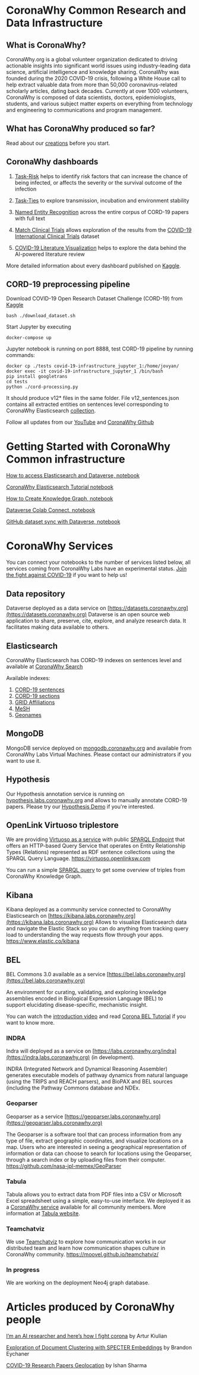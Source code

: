 # CoronaWhy Common Research and Data Infrastructure
## What is CoronaWhy?
CoronaWhy.org is a global volunteer organization dedicated to driving actionable insights into significant world issues using industry-leading data science, artificial intelligence and knowledge sharing. 
CoronaWhy was founded during the 2020 COVID-19 crisis, following a White House call to help extract valuable data from more than 50,000 coronavirus-related scholarly articles, dating back decades.
Currently at over 1000 volunteers, CoronaWhy is composed of data scientists, doctors, epidemiologists, students, and various subject matter experts on everything from technology and engineering to communications and program management.

## What has CoronaWhy produced so far?

Read about our [creations](https://github.com/CoronaWhy/covid-19-infrastructure/blob/master/Creations.md) before you start.

## CoronaWhy dashboards

1. [Task-Risk](https://app.powerbi.com/view?r=eyJrIjoiY2E5YjFkZjItN2Q2ZS00MGI5LWFiMWQtZmY0OWRiZTlkNDVmIiwidCI6ImRjMWYwNGY1LWMxZTUtNDQyOS1hODEyLTU3OTNiZTQ1YmY5ZCIsImMiOjEwfQ%3D%3D) helps to identify risk factors that can increase the chance of being infected, or affects the severity or the survival outcome of the infection

2. [Task-Ties](https://app.powerbi.com/view?r=eyJrIjoiOWYwM2Y0OTgtZGE0YS00YjM3LTkwZmYtZTM1NWE5NjJmY2JjIiwidCI6ImRjMWYwNGY1LWMxZTUtNDQyOS1hODEyLTU3OTNiZTQ1YmY5ZCIsImMiOjEwfQ%3D%3D) to explore transmission, incubation and environment stability

3. [Named Entity Recognition](https://app.powerbi.com/view?r=eyJrIjoiMGExNTY3ZjEtMTA3MC00NDYyLTg3YjAtMzZjYTZlMmQ3Mzk3IiwidCI6ImRjMWYwNGY1LWMxZTUtNDQyOS1hODEyLTU3OTNiZTQ1YmY5ZCIsImMiOjEwfQ%3D%3D) across the entire corpus of CORD-19 papers with full text

4. [Match Clinical Trials](https://app.powerbi.com/view?r=eyJrIjoiOGEwYzUwMzctYzJhNS00MjcwLTgzYTktYjQ2ODZmOGM2ZjRkIiwidCI6ImRjMWYwNGY1LWMxZTUtNDQyOS1hODEyLTU3OTNiZTQ1YmY5ZCIsImMiOjEwfQ%3D%3D) allows exploration of the results from the [COVID-19 International Clinical Trials](https://www.kaggle.com/panahi/covid-19-international-clinical-trials) dataset

5. [COVID-19 Literature Visualization](https://app.powerbi.com/view?r=eyJrIjoiODg5ODk5ZGEtYTViMy00ODAzLThiNzMtNWY2MjM5ZWUyNzU3IiwidCI6ImRjMWYwNGY1LWMxZTUtNDQyOS1hODEyLTU3OTNiZTQ1YmY5ZCIsImMiOjEwfQ%3D%3D) helps to explore the data behind the AI-powered literature review

More detailed information about every dashboard published on [Kaggle](https://www.kaggle.com/mikehoney/hyperion/notebook).

## CORD-19 preprocessing pipeline 
Download COVID-19 Open Research Dataset Challenge (CORD-19) from [Kaggle](https://www.kaggle.com/allen-institute-for-ai/CORD-19-research-challenge)
```
bash ./download_dataset.sh
```
Start Jupyter by executing
```
docker-compose up
```
Jupyter notebook is running on port 8888, test CORD-19 pipeline by running commands:
```
docker cp ./tests covid-19-infrastructure_jupyter_1:/home/jovyan/
docker exec -it covid-19-infrastructure_jupyter_1 /bin/bash
pip install googletrans
cd tests
python ./cord-processing.py
```
It should produce v12* files in the same folder. File v12_sentences.json contains all extracted entities on sentences level corresponding to CoronaWhy Elasticsearch [collection](http://search.coronawhy.org/v9sentences/_doc/fDLftXEBMjpYvjrLmggF).

Follow all updates from our [YouTube](https://www.youtube.com/channel/UCEeuBPsfGE3fceAN3yL5Gig) and [CoronaWhy Github](https://github.com/CoronaWhy/)

# Getting Started with CoronaWhy Common infrastructure
[How to access Elasticsearch and Dataverse, notebook](https://colab.research.google.com/drive/1AO-kBf1MTfqWAUenJJ45vjKsHWBv3men)

[CoronaWhy Elasticsearch Tutorial notebook](https://colab.research.google.com/drive/1dvuzvp2aQsiBiSzv-brh2iA5qbsswRVl#scrollTo=bQ0zEGMsWCJI)

[How to Create Knowledge Graph, notebook](https://colab.research.google.com/drive/1pYVWxG5hXZfkolWe9Q_CZg2hRIfg2Q9u)

[Dataverse Colab Connect, notebook](https://colab.research.google.com/drive/12PmYi8mWILsk4Rci5OqUtavVqk_jQiZH)

[GitHub dataset sync with Dataverse, notebook](https://github.com/mpons/coronawhy-github-dasaset-finder/blob/master/github-links.ipynb)

# CoronaWhy Services
You can connect your notebooks to the number of services listed below, all services coming from CoronaWhy Labs have an experimental status. [Join the fight against COVID-19](https://coronawhy.org) if you want to help us! 

## Data repository

Dataverse deployed as a data service on [https://datasets.coronawhy.org](https://datasets.coronawhy.org)
Dataverse is an open source web application to share, preserve, cite, explore, and analyze research data. It facilitates making data available to others. 

## Elasticsearch

CoronaWhy Elasticsearch has CORD-19 indexes on sentences level and available at [CoronaWhy Search](http://search.coronawhy.org/v9sentences/_search?pretty=true&q=*)

Available indexes:
1. [CORD-19 sentences](http://search.coronawhy.org/v9sentences/_search?pretty=true&q=*) 
2. [CORD-19 sections](http://search.coronawhy.org/cordv7sections/_search?pretty=true&q=*)
3. [GRID Affiliations](http://search.coronawhy.org/grid/_search?pretty=true&q=*) 
4. [MeSH](http://search.coronawhy.org/mesh/_search?pretty=true&q=*)
5. [Geonames](search.coronawhy.org/geonames/_search?pretty=true&q=*)

## MongoDB

MongoDB service deployed on [mongodb.coronawhy.org](mongodb.coronawhy.org) and available from CoronaWhy Labs Virtual Machines. Please contact our administrators if you want to use it.

## Hypothesis

Our Hypothesis annotation service is running on [hypothesis.labs.coronawhy.org](https://hypothesis.labs.coronawhy.org) and allows to manually annotate CORD-19 papers. Please try our [Hypothesis Demo](http://labs.coronawhy.org/hypothesis.html) if you're interested.

## OpenLink Virtuoso triplestore

We are providing [Virtuoso as a service](https://sparql.labs.coronawhy.org) with public [SPARQL Endpoint](https://sparql.labs.coronawhy.org/sparql) that offers an HTTP-based Query Service that operates on Entity Relationship Types (Relations) represented as RDF sentence collections using the SPARQL Query Language. https://virtuoso.openlinksw.com

You can run a simple [SPARQL query](https://sparql.labs.coronawhy.org/sparql?default-graph-uri=&query=select+*+from+%3Chttps%3A%2F%2Fwww.coronawhy.org%3E+where+%7B%3Fs+%3Fp+%3Fo%7D&should-sponge=&format=text%2Fhtml&timeout=0&debug=on) to get some overview of triples from CoronaWhy Knowledge Graph.

## Kibana

Kibana deployed as a community service connected to CoronaWhy Elasticsearch on [https://kibana.labs.coronawhy.org](https://kibana.labs.coronawhy.org)
Allows to visualize Elasticsearch data and navigate the Elastic Stack so you can do anything from tracking query load to understanding the way requests flow through your apps.
https://www.elastic.co/kibana

## BEL

BEL Commons 3.0 available as a service [https://bel.labs.coronawhy.org](https://bel.labs.coronawhy.org)

An environment for curating, validating, and exploring knowledge assemblies encoded in Biological Expression Language (BEL) to support elucidating disease-specific, mechanistic insight.

You can watch the [introduction video](https://www.youtube.com/watch?v=rHhuVBpoKdI&feature=youtu.be) and read [Corona BEL Tutorial](https://docs.google.com/document/d/180gdZMs6AmNi200CTCsMoxGFNPoiE8xxqzG6SCvIQ18/edit#heading=h.kovvpz3y508q) if you want to know more.

### INDRA

Indra will deployed as a service on [https://labs.coronawhy.org/indra](https://indra.labs.coronawhy.org) (in development).

INDRA (Integrated Network and Dynamical Reasoning Assembler) generates executable models of pathway dynamics from natural language (using the TRIPS and REACH parsers), and BioPAX and BEL sources (including the Pathway Commons database and NDEx.

### Geoparser

Geoparser as a service [https://geoparser.labs.coronawhy.org](https://geoparser.labs.coronawhy.org)

The Geoparser is a software tool that can process information from any type of file, extract geographic coordinates, and visualize locations on a map. Users who are interested in seeing a geographical representation of information or data can choose to search for locations using the Geoparser, through a search index or by uploading files from their computer.
https://github.com/nasa-jpl-memex/GeoParser

### Tabula

Tabula allows you to extract data from PDF files into a CSV or Microsoft Excel spreadsheet using a simple, easy-to-use interface. We deployed it as a [CoronaWhy service](http://tabula.labs.coronawhy.org) available for all community members. More information at [Tabula website](https://tabula.technology).

### Teamchatviz

We use [Teamchatviz](https://teamchatviz.labs.coronawhy.org) to explore how communication works in our distributed team and learn how communication shapes culture in CoronaWhy community. https://moovel.github.io/teamchatviz/

### In progress

We are working on the deployment Neo4j graph database.

# Articles produced by CoronaWhy people
[I’m an AI researcher and here’s how I fight corona](https://medium.com/@arturkiulian/im-an-ai-researcher-and-here-s-how-i-fight-corona-1e0aa8f3e714) by Artur Kiulian


[Exploration of Document Clustering with SPECTER Embeddings](https://medium.com/@beychaner/exploration-of-document-clustering-with-specter-embeddings-7d255f0f7392) by Brandon Eychaner

[COVID-19 Research Papers Geolocation](https://medium.com/swlh/covid-19-research-papers-geolocation-c2d090bf9e06) by Ishan Sharma
